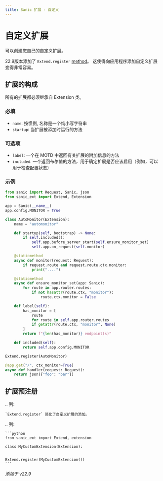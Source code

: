 ```yaml
---
title: Sanic 扩展 - 自定义
---
```


# 自定义扩展

可以创建您自己的自定义扩展。

22.9版本添加了 `Extend.register` [method](#extension-preregistration)。 这使得向应用程序添加自定义扩展变得非常容易。

## 扩展的构成

所有的扩展都必须继承自 Extension 类。

### 必填

- `name`: 按惯例, 名称是一个纯小写字符串
- `startup`: 当扩展被添加时运行的方法

### 可选项

- `label`: 一个在 MOTD 中返回有关扩展的附加信息的方法
- `included`: 一个返回布尔值的方法，用于确定扩展是否应该启用（例如，可以用于检查配置状态）

### 示例

```python
from sanic import Request, Sanic, json
from sanic_ext import Extend, Extension

app = Sanic(__name__)
app.config.MONITOR = True

class AutoMonitor(Extension):
    name = "automonitor"

    def startup(self, bootstrap) -> None:
        if self.included():
            self.app.before_server_start(self.ensure_monitor_set)
            self.app.on_request(self.monitor)

    @staticmethod
    async def monitor(request: Request):
        if request.route and request.route.ctx.monitor:
            print("....")

    @staticmethod
    async def ensure_monitor_set(app: Sanic):
        for route in app.router.routes:
            if not hasattr(route.ctx, "monitor"):
                route.ctx.monitor = False

    def label(self):
        has_monitor = [
            route
            for route in self.app.router.routes
            if getattr(route.ctx, "monitor", None)
        ]
        return f"{len(has_monitor)} endpoint(s)"

    def included(self):
        return self.app.config.MONITOR

Extend.register(AutoMonitor)

@app.get("/", ctx_monitor=True)
async def handler(request: Request):
    return json({"foo": "bar"})
```

## 扩展预注册

.. 列:

```
`Extend.register` 简化了自定义扩展的添加。
```

.. 列:

````
```python
from sanic_ext import Extend, extension

class MyCustomExtension(Extension):


Extend.register(MyCustomExtencion())
```
````

_添加于 v22.9_
